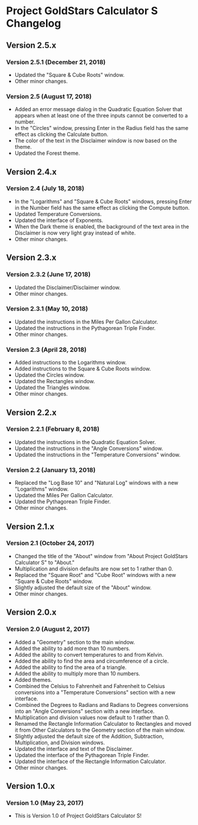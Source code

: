 # Project GoldStars Calculator S Changelog

## Version 2.5.x
### Version 2.5.1 (December 21, 2018)
* Updated the "Square & Cube Roots" window.
* Other minor changes.

### Version 2.5 (August 17, 2018)
* Added an error message dialog in the Quadratic Equation Solver that appears when at least one of the three inputs cannot be converted to a number.
* In the "Circles" window, pressing Enter in the Radius field has the same effect as clicking the Calculate button.
* The color of the text in the Disclaimer window is now based on the theme.
* Updated the Forest theme.

## Version 2.4.x
### Version 2.4 (July 18, 2018)
* In the "Logarithms" and "Square & Cube Roots" windows, pressing Enter in the Number field has the same effect as clicking the Compute button.
* Updated Temperature Conversions.
* Updated the interface of Exponents.
* When the Dark theme is enabled, the background of the text area in the Disclaimer is now very light gray instead of white.
* Other minor changes.

## Version 2.3.x
### Version 2.3.2 (June 17, 2018)
* Updated the Disclaimer/Disclaimer window.
* Other minor changes.

### Version 2.3.1 (May 10, 2018)
* Updated the instructions in the Miles Per Gallon Calculator.
* Updated the instructions in the Pythagorean Triple Finder.
* Other minor changes.

### Version 2.3 (April 28, 2018)
* Added instructions to the Logarithms window.
* Added instructions to the Square & Cube Roots window.
* Updated the Circles window.
* Updated the Rectangles window.
* Updated the Triangles window.
* Other minor changes.

## Version 2.2.x
### Version 2.2.1 (February 8, 2018)
* Updated the instructions in the Quadratic Equation Solver.
* Updated the instructions in the "Angle Conversions" window.
* Updated the instructions in the "Temperature Conversions" window.

### Version 2.2 (January 13, 2018)
* Replaced the "Log Base 10" and "Natural Log" windows with a new "Logarithms" window.
* Updated the Miles Per Gallon Calculator.
* Updated the Pythagorean Triple Finder.
* Other minor changes.

## Version 2.1.x
### Version 2.1 (October 24, 2017)
* Changed the title of the "About" window from "About Project GoldStars Calculator S" to "About."
* Multiplication and division defaults are now set to 1 rather than 0.
* Replaced the "Square Root" and "Cube Root" windows with a new "Square & Cube Roots" window.
* Slightly adjusted the default size of the "About" window.
* Other minor changes.

## Version 2.0.x
### Version 2.0 (August 2, 2017)
* Added a "Geometry" section to the main window.
* Added the ability to add more than 10 numbers.
* Added the ability to convert temperatures to and from Kelvin.
* Added the ability to find the area and circumference of a circle.
* Added the ability to find the area of a triangle.
* Added the ability to multiply more than 10 numbers.
* Added themes.
* Combined the Celsius to Fahrenheit and Fahrenheit to Celsius conversions into a "Temperature Conversions" section with a new interface.
* Combined the Degrees to Radians and Radians to Degrees conversions into an "Angle Conversions" section with a new interface.
* Multiplication and division values now default to 1 rather than 0.
* Renamed the Rectangle Information Calculator to Rectangles and moved it from Other Calculators to the Geometry section of the main window.
* Slightly adjusted the default size of the Addition, Subtraction, Multiplication, and Division windows.
* Updated the interface and text of the Disclaimer.
* Updated the interface of the Pythagorean Triple Finder.
* Updated the interface of the Rectangle Information Calculator.
* Other minor changes.

## Version 1.0.x
### Version 1.0 (May 23, 2017)
* This is Version 1.0 of Project GoldStars Calculator S!